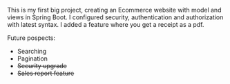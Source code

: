 This is my first big project, creating an Ecommerce website with model and views in Spring Boot. I configured security, authentication and authorization with latest syntax. I added a feature where you get a receipt as a pdf.

Future pospects:
* Searching
* Pagination
* ~~Security upgrade~~
* ~~Sales report feature~~
